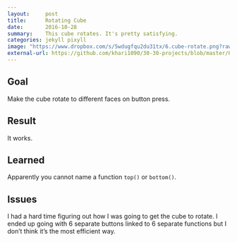 ```yaml
---
layout:     post
title:      Rotating Cube
date:       2016-10-28
summary:    This cube rotates. It's pretty satisfying.
categories: jekyll pixyll
image: "https://www.dropbox.com/s/5wdugfqu2du31tx/6.cube-rotate.png?raw=1"
external-url: https://github.com/khari1090/30-30-projects/blob/master/6.cube-rotate.html
---
```


## Goal
Make the cube rotate to different faces on button press.

## Result
It works.

## Learned
Apparently you cannot name a function `top()` or `bottom()`.

## Issues
I had a hard time figuring out how I was going to get the cube to rotate. I ended up going with 6 separate buttons linked to 6 separate functions but I don’t think it’s the most efficient way.
